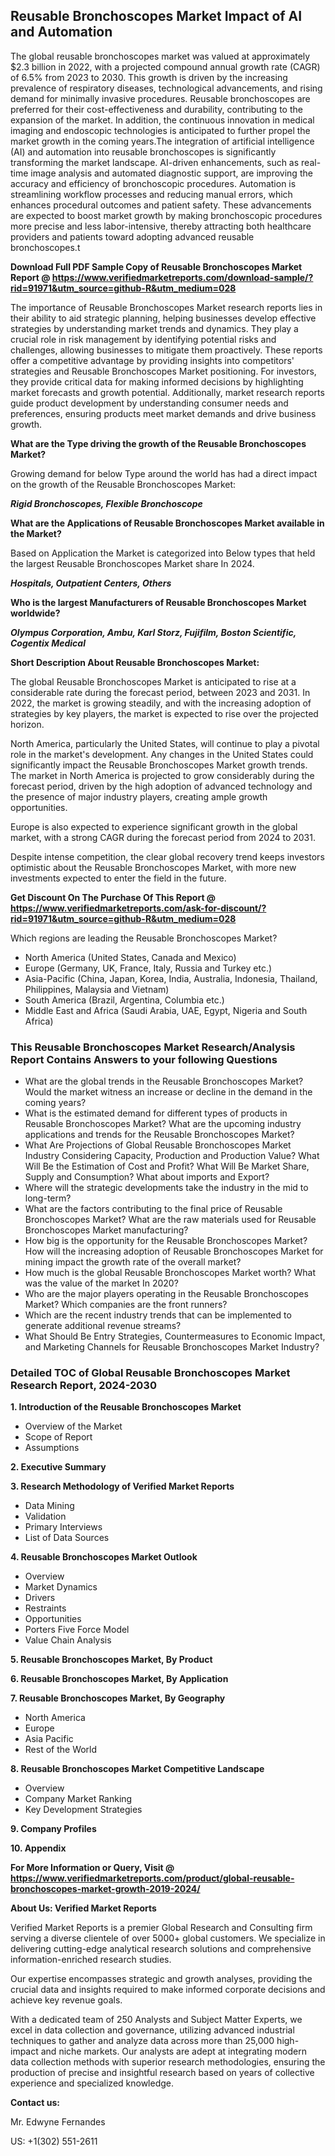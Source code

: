 <h2>Reusable Bronchoscopes Market Impact of AI and Automation</h2>The global reusable bronchoscopes market was valued at approximately $2.3 billion in 2022, with a projected compound annual growth rate (CAGR) of 6.5% from 2023 to 2030. This growth is driven by the increasing prevalence of respiratory diseases, technological advancements, and rising demand for minimally invasive procedures. Reusable bronchoscopes are preferred for their cost-effectiveness and durability, contributing to the expansion of the market. In addition, the continuous innovation in medical imaging and endoscopic technologies is anticipated to further propel the market growth in the coming years.The integration of artificial intelligence (AI) and automation into reusable bronchoscopes is significantly transforming the market landscape. AI-driven enhancements, such as real-time image analysis and automated diagnostic support, are improving the accuracy and efficiency of bronchoscopic procedures. Automation is streamlining workflow processes and reducing manual errors, which enhances procedural outcomes and patient safety. These advancements are expected to boost market growth by making bronchoscopic procedures more precise and less labor-intensive, thereby attracting both healthcare providers and patients toward adopting advanced reusable bronchoscopes.t</p><p id="" class=""><strong>Download Full PDF Sample Copy of Reusable Bronchoscopes Market Report @ <a href="https://www.verifiedmarketreports.com/download-sample/?rid=91971&utm_source=github-R&utm_medium=028" target="_blank">https://www.verifiedmarketreports.com/download-sample/?rid=91971&utm_source=github-R&utm_medium=028</a></strong></p><p>The importance of&nbsp;Reusable Bronchoscopes Market research reports lies in their ability to aid strategic planning, helping businesses develop effective strategies by understanding market trends and dynamics. They play a crucial role in risk management by identifying potential risks and challenges, allowing businesses to mitigate them proactively. These reports offer a competitive advantage by providing insights into competitors' strategies and Reusable Bronchoscopes Market positioning. For investors, they provide critical data for making informed decisions by highlighting market forecasts and growth potential. Additionally, market research reports guide product development by understanding consumer needs and preferences, ensuring products meet market demands and drive business growth.</p><p><strong>What are the&nbsp;Type driving the growth of the Reusable Bronchoscopes Market?</strong></p><p id="" class="">Growing demand for below Type around the world has had a direct impact on the growth of the Reusable Bronchoscopes Market:</p><em><strong>Rigid Bronchoscopes, Flexible Bronchoscope</strong></em></p><strong>What are the&nbsp;Applications&nbsp;of Reusable Bronchoscopes Market available in the Market?</strong></p><p id="" class="">Based on Application the Market is categorized into Below types that held the largest Reusable Bronchoscopes Market share In 2024.</p><em><strong>Hospitals, Outpatient Centers, Others</strong></em></p><strong>Who is the largest Manufacturers of Reusable Bronchoscopes Market worldwide?</strong></p><p><em><strong>Olympus Corporation, Ambu, Karl Storz, Fujifilm, Boston Scientific, Cogentix Medical</strong></em></p><p id="" class=""><strong>Short Description About Reusable Bronchoscopes Market:</strong></p><p>The global Reusable Bronchoscopes Market is anticipated to rise at a considerable rate during the forecast period, between 2023 and 2031. In 2022, the market is growing steadily, and with the increasing adoption of strategies by key players, the market is expected to rise over the projected horizon.</p><p>North America, particularly the United States, will continue to play a pivotal role in the market's development. Any changes in the United States could significantly impact the Reusable Bronchoscopes Market growth trends. The market in North America is projected to grow considerably during the forecast period, driven by the high adoption of advanced technology and the presence of major industry players, creating ample growth opportunities.</p><p>Europe is also expected to experience significant growth in the global market, with a strong CAGR during the forecast period from 2024 to 2031.</p><p>Despite intense competition, the clear global recovery trend keeps investors optimistic about the Reusable Bronchoscopes Market, with more new investments expected to enter the field in the future.</p><p id="" class=""><strong>Get Discount On The Purchase Of This Report @ <a href="https://www.verifiedmarketreports.com/ask-for-discount/?rid=91971&utm_source=github-R&utm_medium=028" target="_blank">https://www.verifiedmarketreports.com/ask-for-discount/?rid=91971&utm_source=github-R&utm_medium=028</a></strong></p>Which regions are leading the Reusable Bronchoscopes Market?</p><ul><li>North America (United States, Canada and Mexico)</li><li>Europe (Germany, UK, France, Italy, Russia and Turkey etc.)</li><li>Asia-Pacific (China, Japan, Korea, India, Australia, Indonesia, Thailand, Philippines, Malaysia and Vietnam)</li><li>South America (Brazil, Argentina, Columbia etc.)</li><li>Middle East and Africa (Saudi Arabia, UAE, Egypt, Nigeria and South Africa)</li></ul><h3 id="" class="">This Reusable Bronchoscopes Market Research/Analysis Report Contains Answers to your following Questions</h3><ul><li>What are the global trends in the Reusable Bronchoscopes Market? Would the market witness an increase or decline in the demand in the coming years?</li><li>What is the estimated demand for different types of products in Reusable Bronchoscopes Market? What are the upcoming industry applications and trends for the Reusable Bronchoscopes Market?</li><li>What Are Projections of Global Reusable Bronchoscopes Market Industry Considering Capacity, Production and Production Value? What Will Be the Estimation of Cost and Profit? What Will Be Market Share, Supply and Consumption? What about imports and Export?</li><li>Where will the strategic developments take the industry in the mid to long-term?</li><li>What are the factors contributing to the final price of Reusable Bronchoscopes Market? What are the raw materials used for Reusable Bronchoscopes Market manufacturing?</li><li>How big is the opportunity for the Reusable Bronchoscopes Market? How will the increasing adoption of Reusable Bronchoscopes Market for mining impact the growth rate of the overall market?</li><li>How much is the global Reusable Bronchoscopes Market worth? What was the value of the market In 2020?</li><li>Who are the major players operating in the Reusable Bronchoscopes Market? Which companies are the front runners?</li><li>Which are the recent industry trends that can be implemented to generate additional revenue streams?</li><li>What Should Be Entry Strategies, Countermeasures to Economic Impact, and Marketing Channels for Reusable Bronchoscopes Market Industry?</li></ul><h3 id="" class="">Detailed TOC of Global Reusable Bronchoscopes Market Research Report, 2024-2030</h3><p id="" class=""><strong>1. Introduction of the Reusable Bronchoscopes Market</strong></p><ul><li>Overview of the Market</li><li>Scope of Report</li><li>Assumptions</li></ul><p id="" class=""><strong>2. Executive Summary</strong></p><p id="" class=""><strong>3. Research Methodology of Verified Market Reports</strong></p><ul><li>Data Mining</li><li>Validation</li><li>Primary Interviews</li><li>List of Data Sources</li></ul><p id="" class=""><strong>4. Reusable Bronchoscopes Market Outlook</strong></p><ul><li>Overview</li><li>Market Dynamics</li><li>Drivers</li><li>Restraints</li><li>Opportunities</li><li>Porters Five Force Model</li><li>Value Chain Analysis</li></ul><p id="" class=""><strong>5. Reusable Bronchoscopes Market, By Product</strong></p><p id="" class=""><strong>6. Reusable Bronchoscopes Market, By Application</strong></p><p id="" class=""><strong>7. Reusable Bronchoscopes Market, By Geography</strong></p><ul><li>North America</li><li>Europe</li><li>Asia Pacific</li><li>Rest of the World</li></ul><p id="" class=""><strong>8. Reusable Bronchoscopes Market Competitive Landscape</strong></p><ul><li>Overview</li><li>Company Market Ranking</li><li>Key Development Strategies</li></ul><p id="" class=""><strong>9. Company Profiles</strong></p><p id="" class=""><strong>10. Appendix</strong></p><p id="" class=""><strong>For More Information or Query, Visit @ <a href="https://www.verifiedmarketreports.com/product/global-reusable-bronchoscopes-market-growth-2019-2024/" target="_blank">https://www.verifiedmarketreports.com/product/global-reusable-bronchoscopes-market-growth-2019-2024/</a></strong></p><p id="" class=""><strong>About Us: Verified Market Reports</strong></p><p id="" class="">Verified Market Reports is a premier Global Research and Consulting firm serving a diverse clientele of over 5000+ global customers. We specialize in delivering cutting-edge analytical research solutions and comprehensive information-enriched research studies.</p><p id="" class="">Our expertise encompasses strategic and growth analyses, providing the crucial data and insights required to make informed corporate decisions and achieve key revenue goals.</p><p id="" class="">With a dedicated team of 250 Analysts and Subject Matter Experts, we excel in data collection and governance, utilizing advanced industrial techniques to gather and analyze data across more than 25,000 high-impact and niche markets. Our analysts are adept at integrating modern data collection methods with superior research methodologies, ensuring the production of precise and insightful research based on years of collective experience and specialized knowledge.</p><p id="" class=""><strong>Contact us:</strong></p><p id="" class="">Mr. Edwyne Fernandes</p><p id="" class="">US: +1(302) 551-2611</p>